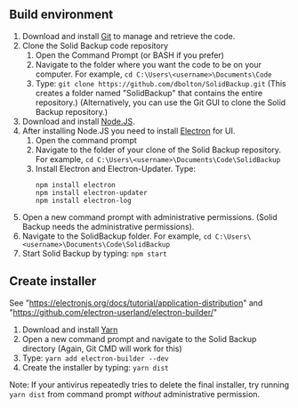 ## Build environment
1. Download and install [Git](https://www.git-scm.com/) to manage and retrieve the code.
2. Clone the Solid Backup code repository
   1. Open the Command Prompt (or BASH if you prefer)
   2. Navigate to the folder where you want the code to be on your computer. For example, `cd C:\Users\<username>\Documents\Code`
   3. Type: `git clone https://github.com/dbolton/SolidBackup.git` (This creates a folder named "SolidBackup" that contains the entire repository.) (Alternatively, you can use the Git GUI to clone the Solid Backup repository.)
2. Download and install [Node.JS](https://nodejs.org/).
3. After installing Node.JS you need to install [Electron](https://electron.atom.io/) for UI.
   1. Open the command prompt
   2. Navigate to the folder of your clone of the Solid Backup repository. For example, `cd C:\Users\<username>\Documents\Code\SolidBackup`
   3. Install Electron and Electron-Updater. Type:
      ```
      npm install electron
      npm install electron-updater
      npm install electron-log
      ```
5. Open a new command prompt with administrative permissions. (Solid Backup needs the administrative permissions).
6. Navigate to the SolidBackup folder. For example, `cd C:\Users\<username>\Documents\Code\SolidBackup`
7. Start Solid Backup by typing: `npm start`

## Create installer
See "https://electronjs.org/docs/tutorial/application-distribution" and "https://github.com/electron-userland/electron-builder/"

1. Download and install [Yarn](https://yarnpkg.com/en/docs/install#windows-tab)
2. Open a new command prompt and navigate to the Solid Backup directory (Again, Git CMD will work for this)
3. Type: `yarn add electron-builder --dev`
4. Create the installer by typing: `yarn dist`

Note: If your antivirus repeatedly tries to delete the final installer, try running `yarn dist` from command prompt _without_ administrative permission.
